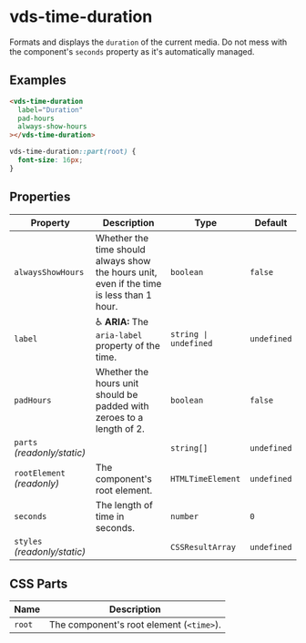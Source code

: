 # vds-time-duration

Formats and displays the `duration` of the current media. Do not mess with the component's
`seconds` property as it's automatically managed.

<!-- [@wcom/cli] AUTO GENERATED BELOW -->

## Examples

```html
<vds-time-duration
  label="Duration"
  pad-hours
  always-show-hours
></vds-time-duration>
```

```css
vds-time-duration::part(root) {
  font-size: 16px;
}
```

## Properties

| Property                     | Description                                                                               | Type                 | Default     |
| ---------------------------- | ----------------------------------------------------------------------------------------- | -------------------- | ----------- |
| `alwaysShowHours`            | Whether the time should always show the hours unit, even if the time is less than 1 hour. | `boolean`            | `false`     |
| `label`                      | ♿ **ARIA:** The `aria-label` property of the time.                                       | `string ∣ undefined` | `undefined` |
| `padHours`                   | Whether the hours unit should be padded with zeroes to a length of 2.                     | `boolean`            | `false`     |
| `parts` _(readonly/static)_  |                                                                                           | `string[]`           | `undefined` |
| `rootElement` _(readonly)_   | The component's root element.                                                             | `HTMLTimeElement`    | `undefined` |
| `seconds`                    | The length of time in seconds.                                                            | `number`             | `0`         |
| `styles` _(readonly/static)_ |                                                                                           | `CSSResultArray`     | `undefined` |

## CSS Parts

| Name   | Description                              |
| ------ | ---------------------------------------- |
| `root` | The component's root element (`<time>`). |
